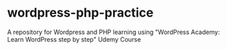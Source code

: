 # wordpress-php-practice
A repository for Wordpress and PHP learning using "WordPress Academy: Learn WordPress step by step" Udemy Course
